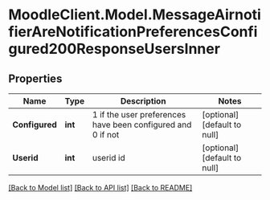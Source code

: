 # MoodleClient.Model.MessageAirnotifierAreNotificationPreferencesConfigured200ResponseUsersInner

## Properties

Name | Type | Description | Notes
------------ | ------------- | ------------- | -------------
**Configured** | **int** | 1 if the user preferences have been configured and 0 if not | [optional] [default to null]
**Userid** | **int** | userid id | [optional] [default to null]

[[Back to Model list]](../README.md#documentation-for-models) [[Back to API list]](../README.md#documentation-for-api-endpoints) [[Back to README]](../README.md)

